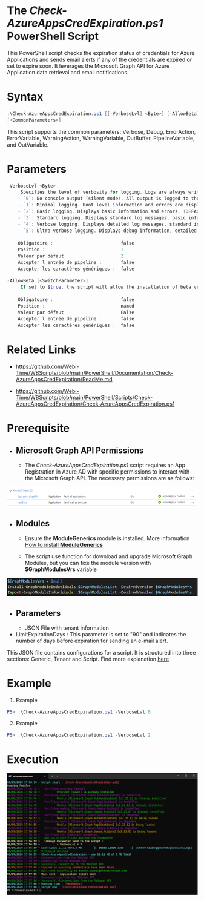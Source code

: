 ﻿# The *Check-AzureAppsCredExpiration.ps1* PowerShell Script

This PowerShell script checks the expiration status of credentials for Azure Applications and sends email alerts if any 
of the credentials are expired or set to expire soon. It leverages the Microsoft Graph API for Azure Application data 
retrieval and email notifications.

# Syntax
```powershell
.\Check-AzureAppsCredExpiration.ps1 [[-VerboseLvl] <Byte>] [-AllowBeta] 
[<CommonParameters>]
```

This script supports the common parameters: Verbose, Debug, ErrorAction, ErrorVariable, WarningAction, 
WarningVariable, OutBuffer, PipelineVariable, and OutVariable.

# Parameters
```powershell
-VerboseLvl <Byte>
     Specifies the level of verbosity for logging. Logs are always written to a file, but console output varies:
    - `0`: No console output (silent mode). All output is logged to the file.
    - `1`: Minimal logging. Root level information and errors are displayed.
    - `2`: Basic logging. Displays basic information and errors. (DEFAULT)
    - `3`: Standard logging. Displays standard log messages, basic information, and errors.
    - `4`: Verbose logging. Displays detailed log messages, standard information, and errors.
    - `5`: Ultra verbose logging. Displays debug information, detailed log messages, standard information, and errors.
    
    Obligatoire :                         false
    Position :                            1
    Valeur par défaut                     2
    Accepter l entrée de pipeline :       false
    Accepter les caractères génériques :  false
```
```powershell
-AllowBeta [<SwitchParameter>]
     If set to $true, the script will allow the installation of beta versions of Microsoft Graph modules. By default, it is set to $false.
    
    Obligatoire :                         false
    Position :                            named
    Valeur par défaut                     False
    Accepter l entrée de pipeline :       false
    Accepter les caractères génériques :  false
```


# Related Links
- https://github.com/Webi-Time/WBScripts/blob/main/PowerShell/Documentation/Check-AzureAppsCredExpiration/ReadMe.md

- https://github.com/Webi-Time/WBScripts/blob/main/PowerShell/Scripts/Check-AzureAppsCredExpiration/Check-AzureAppsCredExpiration.ps1
# Prerequisite
- ## Microsoft Graph API Permissions
	- The *Check-AzureAppsCredExpiration.ps1* script requires an App Registration in Azure AD with specific permissions to interact with the Microsoft Graph API. The necessary permissions are as follows:

<p align='center'>
<img src='Check-AzureAppsCredExpiration-Right.png' alt='Check-AzureAppsCredExpiration permissions' width='auto' height='auto' />
</p>

- ## Modules
	- Ensure the **ModuleGenerics** module is installed. More information [How to install **ModuleGenerics**](/Powershell/README.md)

	- The script use function for download and upgrade Microsoft Graph Modules, but you can fixe the module version with **$GraphModulesVrs** variable
<p align='center'>
<img src='/Datas/Images/FixMsGraphModuleVersion.png' alt='FixMsGraphModuleVersion' width='auto' height='auto' />
</p>

- ## Parameters
	- JSON File with tenant information
- LimitExpirationDays : This parameter is set to "90" and indicates the number of days before expiration for sending an e-mail alert.

This JSON file contains configurations for a script. It is structured into three sections: Generic, Tenant and Script. Find more explanation [here](/Powershell/README.md)

# Example

1. Example
```powershell
PS> .\Check-AzureAppsCredExpiration.ps1 -VerboseLvl 0
```

2. Example
```powershell
PS> .\Check-AzureAppsCredExpiration.ps1 -VerboseLvl 2
```
# Execution
<img src='Check-AzureAppsCredExpiration-Execution.png' alt='Check-AzureAppsCredExpiration-Execution' width='auto' height='auto' />

